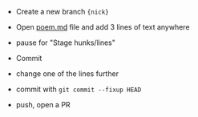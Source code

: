 * Create a new branch `{nick}`
* Open [poem.md](poem.md) file and add 3 lines of text anywhere

* pause for "Stage hunks/lines"

* Commit
* change one of the lines further
* commit with `git commit --fixup HEAD`
* push, open a PR

